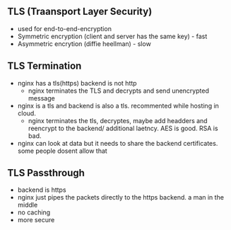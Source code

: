 ## **TLS (Traansport Layer Security)**
* used for end-to-end-encryption
* Symmetric encryption (client and server has the same key) - fast
* Asymmetric encrytion (diffie heellman) - slow

## **TLS Termination**
* nginx has a tls(https) backend is not  http
    * nginx terminates the TLS and decrypts and send unencrypted message
* nginx is a tls and backend is also a tls. recommented while hosting in cloud.
    * nginx terminates the tls, decryptes, maybe add headders and reencrypt to the backend/ additional laetncy. AES is good. RSA is bad.
* nginx can look at data but it needs to share the backend certificates. some people dosent allow that

## **TLS Passthrough**
* backend is https
* nginx just pipes the packets directly to the https backend. a man in the middle
* no caching
* more secure



